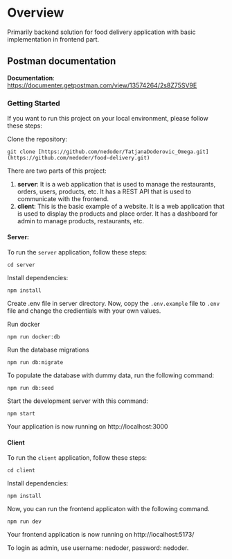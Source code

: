 # Overview

Primarily backend solution for food delivery application with basic implementation in frontend part.

## Postman documentation

**Documentation**: https://documenter.getpostman.com/view/13574264/2s8Z75SV9E

### Getting Started

If you want to run this project on your local environment, please follow these steps:

Clone the repository:

```
git clone [https://github.com/nedoder/TatjanaDoderovic_Omega.git](https://github.com/nedoder/food-delivery.git)
```

There are two parts of this project:

1. **server**: It is a web application that is used to manage the restaurants, orders, users, products, etc. It has a REST API that is used to communicate with the frontend.
2. **client**: This is the basic example of a website. It is a web application that is used to display the products and place order. It has a dashboard for admin to manage  products, restaurants, etc.

#### Server:

To run the `server` application, follow these steps:

```
cd server
```

Install dependencies:

```
npm install
```

Create .env file in server directory.
Now, copy the `.env.example` file to `.env` file and change the credientials with your own values.

Run docker

```
npm run docker:db
```

Run the database migrations

```
npm run db:migrate
```


To populate the database with dummy data, run the following command:

```
npm run db:seed
```

Start the development server with this command:

```
npm start
```

Your application is now running on http://localhost:3000

#### Client

To run the `client` application, follow these steps:

```
cd client
```

Install dependencies:

```
npm install
```
Now, you can run the frontend applicaton with the following command.

```
npm run dev
```

Your frontend application is now running on http://localhost:5173/


To login as admin, use username: nedoder, password: nedoder.
